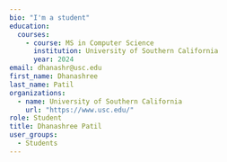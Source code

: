 ```yaml
---
bio: "I'm a student"
education:
  courses:
    - course: MS in Computer Science
      institution: University of Southern California
      year: 2024
email: dhanashr@usc.edu
first_name: Dhanashree
last_name: Patil
organizations:
  - name: University of Southern California
    url: "https://www.usc.edu/"
role: Student
title: Dhanashree Patil
user_groups:
  - Students
---
```

